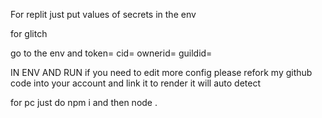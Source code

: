 For replit just put values of secrets in the env 

for glitch 

go to the env and 
token=
cid=
ownerid=
guildid=

IN ENV AND RUN
if you need to edit more config please refork my github code into your account and link it to render it will auto detect 

for pc 
just do npm i 
and then node . 
